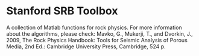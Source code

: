 # Stanford SRB Toolbox

A collection of Matlab functions for rock physics. For more information about the algorithms, please check: Mavko, G., Mukerji, T., and Dvorkin, J., 2009, The Rock Physics Handbook: Tools for Seismic Analysis of Porous Media, 2nd Ed.: Cambridge University Press, Cambridge, 524 p. 
